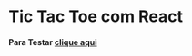 # Tic Tac Toe com React
#### Para Testar [clique aqui](https://davimdolabella.github.io/Tic-Tac-Toe-React/)
